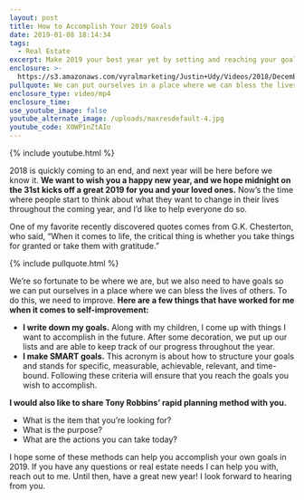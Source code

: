 ```yaml
---
layout: post
title: How to Accomplish Your 2019 Goals
date: 2019-01-08 18:14:34
tags:
  - Real Estate
excerpt: Make 2019 your best year yet by setting and reaching your goals.
enclosure: >-
  https://s3.amazonaws.com/vyralmarketing/Justin+Udy/Videos/2018/December/Salt+Lake+City+Real+Estate+Agent-+How+to+Accomplish+Your+2019+Goals.mp4
pullquote: We can put ourselves in a place where we can bless the lives of others.
enclosure_type: video/mp4
enclosure_time:
use_youtube_image: false
youtube_alternate_image: /uploads/maxresdefault-4.jpg
youtube_code: X0WP1nZtAIo
---
```


{% include youtube.html %}

2018 is quickly coming to an end, and next year will be here before we know it.&nbsp;**We want to wish you a happy new year, and we hope midnight on the 31st kicks off a great 2019 for you and your loved ones.**&nbsp;Now’s the time where people start to think about what they want to change in their lives throughout the coming year, and I’d like to help everyone do so.

One of my favorite recently discovered quotes comes from G.K. Chesterton, who said, “When it comes to life, the critical thing is whether you take things for granted or take them with gratitude.”

{% include pullquote.html %}

We’re so fortunate to be where we are, but we also need to have goals so we can put ourselves in a place where we can bless the lives of others. To do this, we need to improve.&nbsp;**Here are a few things that have worked for me when it comes to self-improvement:**

* **I write down my goals.**&nbsp;Along with my children, I come up with things I want to accomplish in the future. After some decoration, we put up our lists and are able to keep track of our progress throughout the year.
* **I make SMART goals.**&nbsp;This acronym is about how to structure your goals and stands for specific, measurable, achievable, relevant, and time-bound. Following these criteria will ensure that you reach the goals you wish to accomplish.

**I would also like to share Tony Robbins’ rapid planning method with you.**

* What is the item that you’re looking for?
* What is the purpose?
* What are the actions you can take today?

I hope some of these methods can help you accomplish your own goals in 2019. If you have any questions or real estate needs I can help you with, reach out to me. Until then, have a great new year! I look forward to hearing from you.